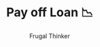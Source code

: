 ---
layout: ../../layouts/GoalPost.astro
title: Pay off Loan 📉
author: Frugal Thinker
description: "This post will show up on its own!"
pubDate: 2022-08-08
tags: ["goal", "victory","milestone"]
targetDate: "2024-12-31"
status: "Completed"
---